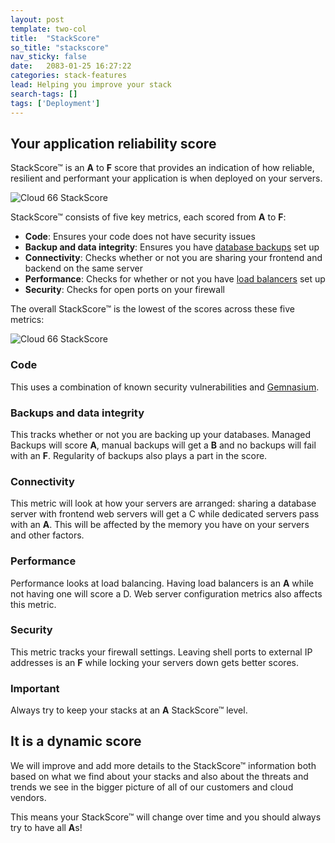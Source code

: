 ```yaml
---
layout: post
template: two-col
title:  "StackScore"
so_title: "stackscore"
nav_sticky: false
date:   2083-01-25 16:27:22
categories: stack-features
lead: Helping you improve your stack
search-tags: []
tags: ['Deployment']
---
```



## Your application reliability score

StackScore&trade; is an <b>A</b> to <b>F</b> score that provides an indication of how reliable, resilient and performant your application is when deployed on your servers.

![Cloud 66 StackScore](http://cdn.cloud66.com/images/help/stackscore_overall.png)

StackScore&trade; consists of five key metrics, each scored from <b>A</b> to <b>F</b>:

- **Code**: Ensures your code does not have security issues
- **Backup and data integrity**: Ensures you have [database backups](/add-ins/backups.html) set up
- **Connectivity**: Checks whether or not you are sharing your frontend and backend on the same server
- **Performance**: Checks for whether or not you have [load balancers](/add-ins/load-balancer.html) set up
- **Security**: Checks for open ports on your firewall

The overall StackScore&trade; is the lowest of the scores across these five metrics:

![Cloud 66 StackScore](http://cdn.cloud66.com/images/help/stackscore_detail.png)

### Code
This uses a combination of known security vulnerabilities and [Gemnasium](https://gemnasium.com/).

### Backups and data integrity
This tracks whether or not you are backing up your databases. Managed Backups will score <b>A</b>, manual backups will get a <b>B</b> and no backups will fail with an <b>F</b>. Regularity of backups also plays a part in the score.

### Connectivity
This metric will look at how your servers are arranged: sharing a database server with frontend web servers will get a C while dedicated servers pass with an <b>A</b>. This will be affected by the memory you have on your servers and other factors.

### Performance
Performance looks at load balancing. Having load balancers is an <b>A</b> while not having one will score a D. Web server configuration metrics also affects this metric.

### Security
This metric tracks your firewall settings. Leaving shell ports to external IP addresses is an <b>F</b> while locking your servers down gets better scores.

<div class="notice">
	<h3>Important</h3>
	<p>Always try to keep your stacks at an <b>A</b> StackScore&trade; level.</p>
</div>

## It is a dynamic score

We will improve and add more details to the StackScore&trade; information both based on what we find about your stacks and also about the threats and trends we see in the bigger picture of all of our customers and cloud vendors.

This means your StackScore&trade; will change over time and you should always try to have all <b>A</b>s!
